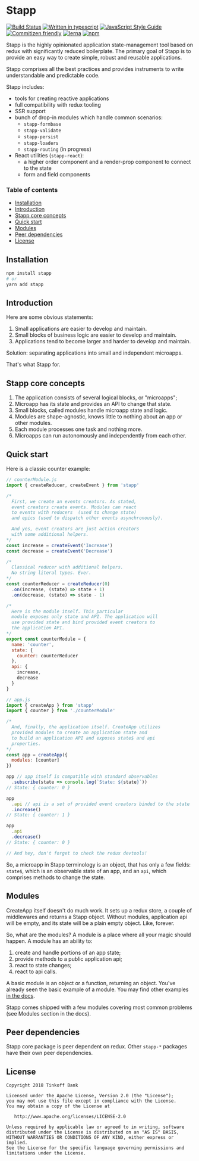 # Stapp

[![Build Status](https://travis-ci.org/TinkoffCreditSystems/stapp.svg?branch=master)](https://travis-ci.org/TinkoffCreditSystems/stapp) [![Written in typescript](https://img.shields.io/badge/written_in-typescript-blue.svg)](https://www.typescriptlang.org/) [![JavaScript Style Guide](https://img.shields.io/badge/code_style-standard-brightgreen.svg)](https://standardjs.com) [![Commitizen friendly](https://img.shields.io/badge/commitizen-friendly-brightgreen.svg)](http://commitizen.github.io/cz-cli/) [![lerna](https://img.shields.io/badge/maintained%20with-lerna-cc00ff.svg)](https://lernajs.io/) [![npm](https://img.shields.io/npm/v/stapp.svg)](https://www.npmjs.com/package/stapp)

Stapp is the highly opinionated application state-management tool based on redux with significantly reduced boilerplate. The primary goal of Stapp is to provide an easy way to create simple, robust and reusable applications.

Stapp comprises all the best practices and provides instruments to write understandable and predictable code.

Stapp includes:

* tools for creating reactive applications
* full compatibility with redux tooling
* SSR support
* bunch of drop-in modules which handle common scenarios:
  * `stapp-formbase`
  * `stapp-validate`
  * `stapp-persist`
  * `stapp-loaders`
  * `stapp-routing` (in progress)
* React utilities (`stapp-react`):
  * a higher order component and a render-prop component to connect to the state
  * form and field components

### Table of contents

<!-- START doctoc generated TOC please keep comment here to allow auto update -->
<!-- DON'T EDIT THIS SECTION, INSTEAD RE-RUN doctoc TO UPDATE -->


- [Installation](#installation)
- [Introduction](#introduction)
- [Stapp core concepts](#stapp-core-concepts)
- [Quick start](#quick-start)
- [Modules](#modules)
- [Peer dependencies](#peer-dependencies)
- [License](#license)

<!-- END doctoc generated TOC please keep comment here to allow auto update -->

## Installation

```bash
npm install stapp
# or
yarn add stapp
```

## Introduction

Here are some obvious statements:

1. Small applications are easier to develop and maintain.
2. Small blocks of business logic are easier to develop and maintain.
3. Applications tend to become larger and harder to develop and maintain.

Solution: separating applications into small and independent microapps.

That's what Stapp for.

## Stapp core concepts

1. The application consists of several logical blocks, or "microapps";
2. Microapp has its state and provides an API to change that state.
3. Small blocks, called modules handle microapp state and logic.
4. Modules are shape-agnostic, knows little to nothing about an app or other modules.
5. Each module processes one task and nothing more.
6. Microapps can run autonomously and independently from each other.

## Quick start

Here is a classic counter example:

```javascript
// counterModule.js
import { createReducer, createEvent } from 'stapp'

/*
  First, we create an events creators. As stated,
  event creators create events. Modules can react
  to events with reducers  (used to change state)
  and epics (used to dispatch other events asynchronously).

  And yes, event creators are just action creators
  with some additional helpers.
*/
const increase = createEvent('Increase')
const decrease = createEvent('Decrease')

/*
  Classical reducer with additional helpers.
  No string literal types. Ever.
*/
const counterReducer = createReducer(0)
  .on(increase, (state) => state + 1)
  .on(decrease, (state) => state - 1)

/*
  Here is the module itself. This particular
  module exposes only state and API. The application will
  use provided state and bind provided event creators to
  the application API.
*/
export const counterModule = {
  name: 'counter',
  state: {
    counter: counterReducer
  },
  api: {
    increase,
    decrease
  }
}

// app.js
import { createApp } from 'stapp'
import { counter } from './counterModule'

/*
  And, finally, the application itself. CreateApp utilizes
  provided modules to create an application state and
  to build an application API and exposes state$ and api
  properties.
*/
const app = createApp({
  modules: [counter]
})

app // app itself is compatible with standard observables
  .subscribe(state => console.log(`State: ${state}`))
// State: { counter: 0 }

app
  .api // api is a set of provided event creators binded to the state
  .increase()
// State: { counter: 1 }

app
  .api
  .decrease()
// State: { counter: 0 }

// And hey, don't forget to check the redux devtools!
```

So, a microapp in Stapp terminology is an object, that has only a few fields: `state$`, which is an observable state of an app, and an `api`, which comprises methods to change the state.

## Modules

CreateApp itself doesn't do much work. It sets up a redux store, a couple of middlewares and returns a Stapp object. Without modules, application api will be empty, and its state will be a plain empty object. Like, forever.

So, what are the modules? A module is a place where all your magic should happen. A module has an ability to:

1. create and handle portions of an app state;
2. provide methods to a public application api;
3. react to state changes;
4. react to api calls.

A basic module is an object or a function, returning an object. You've already seen the basic example of a module. You may find other examples [in the docs](usage/Modules.md).

Stapp comes shipped with a few modules covering most common problems (see Modules section in the docs).

## Peer dependencies

Stapp core package is peer dependent on redux. Other `stapp-*` packages have their own peer dependencies.

## License

```
Copyright 2018 Tinkoff Bank

Licensed under the Apache License, Version 2.0 (the "License");
you may not use this file except in compliance with the License.
You may obtain a copy of the License at

   http://www.apache.org/licenses/LICENSE-2.0

Unless required by applicable law or agreed to in writing, software
distributed under the License is distributed on an "AS IS" BASIS,
WITHOUT WARRANTIES OR CONDITIONS OF ANY KIND, either express or implied.
See the License for the specific language governing permissions and
limitations under the License.
```
